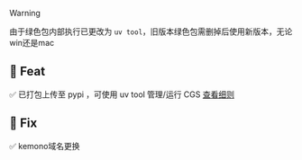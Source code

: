 
> [!Warning]  
> 由于绿色包内部执行已更改为 `uv tool`，旧版本绿色包需删掉后使用新版本，无论win还是mac

## 🎁 Feat

✅ 已打包上传至 pypi ，可使用 uv tool 管理/运行 CGS [查看细则](https://jasoneri.github.io/ComicGUISpider/deploy/quick-start)  

## 🐞 Fix

✅ kemono域名更换  

